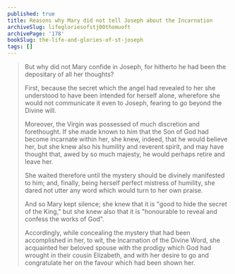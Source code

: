 ```yaml
---
published: true
title: Reasons why Mary did not tell Joseph about the Incarnation
archiveSlug: lifegloriesofstj00thomuoft
archivePage: '178'
bookSlug: the-life-and-glories-of-st-joseph
tags: []
---
```


> But why did not Mary confide in Joseph, for hitherto he had been the depositary of all her thoughts?
>
> First, because the secret which the angel had revealed to her she understood to have been intended for herself alone, wherefore she would not communicate it even to Joseph, fearing to go beyond the Divine will.
>
> Moreover, the Virgin was possessed of much discretion and forethought. If she made known to him that the Son of God had become incarnate within her, she knew, indeed, that he would believe her, but she knew also his humility and reverent spirit, and may have thought that, awed by so much majesty, he would perhaps retire and leave her.
>
> She waited therefore until the mystery should be divinely manifested to him; and, finally, being herself perfect mistress of humility, she dared not utter any word which would turn to her own praise.
>
> And so Mary kept silence; she knew that it is "good to hide the secret of the King," but she knew also that it is "honourable to reveal and confess the works of God".
>
> Accordingly, while concealing the mystery that had been accomplished in her, to wit, the Incarnation of the Divine Word, she acquainted her beloved spouse with the prodigy which God had wrought in their cousin Elizabeth, and with her desire to go and congratulate her on the favour which had been shown her.

